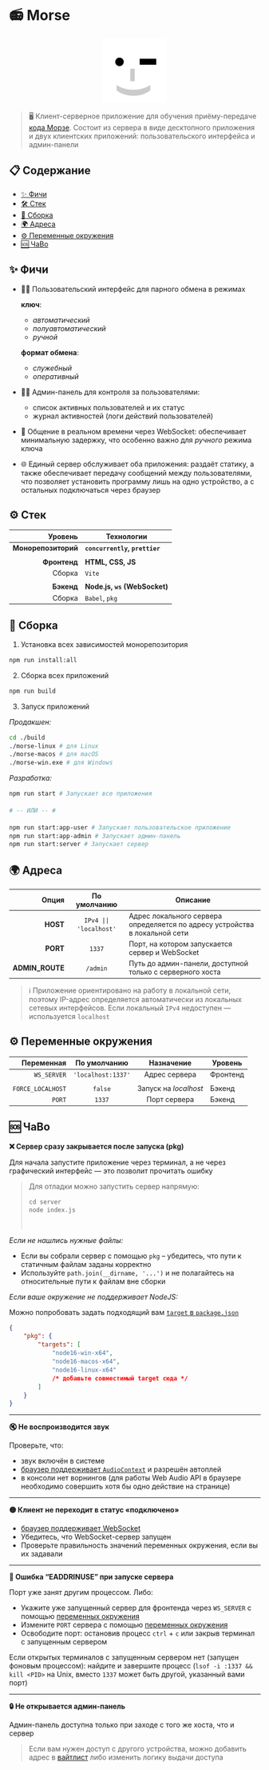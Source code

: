 # 📻 Morse

<p align="center">
  <img src="./resources/morse.svg" alt="Логотип проекта" width="128"/>
</p>

> 🖥️ Клиент-серверное приложение для обучения приёму-передаче [кода Морзе](https://ru.wikipedia.org/wiki/Азбука_Морзе). Состоит из сервера в виде десктопного приложения и двух клиентских приложений: пользовательского интерфейса и админ-панели

## 📋 Содержание

- [✨ Фичи](#-фичи)
- [🛠 Стек](#-стек)
- [🚀 Сборка](#-сборка)
- [🌍 Адреса](#-адреса)
- [⚙️ Переменные окружения](#️-переменные-окружения)
- [🆘 ЧаВо](#-вопросы-и-решения)

## ✨ Фичи

- 👨‍🎓 Пользовательский интерфейс для парного обмена в режимах

    **ключ**:

    - _автоматический_
    - _полуавтоматический_
    - _ручной_

    **формат обмена**:

    - _служебный_
    - _оперативный_

- 🧑‍💻 Админ-панель для контроля за пользователями:

    - список активных пользователей и их статус
    - журнал активностей (логи действий пользователей)

- 🔁 Общение в реальном времени через WebSocket: обеспечивает минимальную
  задержку, что особенно важно для _ручного_ режима ключа

- 🌐 Единый сервер обслуживает оба приложения: раздаёт статику,
  а также обеспечивает передачу сообщений между пользователями,
  что позволяет установить программу лишь на одно устройство,
  а с остальных подключаться через браузер

## ⚙️ Стек

|             Уровень | Технологии                     |
| ------------------: | ------------------------------ |
| **Монорепозиторий** | **`concurrently`, `prettier`** |
|                     |                                |
|        **Фронтенд** | **HTML, CSS, JS**              |
|              Сборка | `Vite`                         |
|                     |                                |
|          **Бэкенд** | **Node.js, `ws` (WebSocket)**  |
|              Сборка | `Babel`, `pkg`                 |

## 🔩 Сборка

1. Установка всех зависимостей монорепозитория

```bash
npm run install:all
```

2. Сборка всех приложений

```bash
npm run build
```

3. Запуск приложений

_Продакшен:_

```bash
cd ./build
./morse-linux # для Linux
./morse-macos # для macOS
./morse-win.exe # для Windows
```

_Разработка:_

```bash
npm run start # Запускает все приложения

# -- ИЛИ -- #

npm run start:app-user # Запускает пользовательское приложение
npm run start:app-admin # Запускает админ-панель
npm run start:server # Запускает сервер
```

## 🌍 Адреса

|           Опция |      По умолчанию       | Описание                                                                    |
| --------------: | :---------------------: | --------------------------------------------------------------------------- |
|        **HOST** | `IPv4 \|\| 'localhost'` | Адрес локального сервера определяется по адресу устройства в локальной сети |
|        **PORT** |         `1337`          | Порт, на котором запускается сервер и WebSocket                             |
| **ADMIN_ROUTE** |        `/admin`         | Путь до админ-панели, доступной только с серверного хоста                   |

> ℹ️ Приложение ориентировано на работу в локальной сети, поэтому IP-адрес определяется автоматически из локальных сетевых интерфейсов. Если локальный `IPv4` недоступен — используется `localhost`

## ⚙️ Переменные окружения

|        Переменная |    По умолчанию    |      Назначение       | Уровень  |
| ----------------: | :----------------: | :-------------------: | -------- |
|       `WS_SERVER` | `'localhost:1337'` |     Адрес сервера     | Фронтенд |
|                   |                    |                       |          |
| `FORCE_LOCALHOST` |      `false`       | Запуск на _localhost_ | Бэкенд   |
|            `PORT` |       `1337`       |     Порт сервера      | Бэкенд   |

## 🆘 ЧаВо

**❌ Сервер сразу закрывается после запуска (pkg)**

Для начала запустите приложение через терминал, а не через графический интерфейс — это позволит прочитать ошибку

> Для отладки можно запустить сервер напрямую:
>
> ```
> cd server
> node index.js
> ```
>
> &nbsp;

_Если не нашлись нужные файлы:_

- Если вы собрали сервер с помощью `pkg` – убедитесь, что пути к статичным файлам заданы корректно
- Используйте `path.join(__dirname, '...')` и не полагайтесь на относительные пути к файлам вне сборки

_Если ваше окружение не поддерживает NodeJS:_

Можно попробовать задать подходящий вам [`target` в `package.json`](https://github.com/mdmatvey/Morse/blob/main/server/package.json#L7)

```json
{
    "pkg": {
        "targets": [
            "node16-win-x64",
            "node16-macos-x64",
            "node16-linux-x64"
            /* добавьте совместимый target сюда */
        ]
    }
}
```

---

**🔇 Не воспроизводится звук**

Проверьте, что:

- звук включён в системе
- [браузер поддерживает `AudioContext`](https://caniuse.com/?search=AudioContext) и разрешён автоплей
- в консоли нет ворнингов (для работы Web Audio API в браузере необходимо совершить хотя бы одно действие на странице)

---

**🟡 Клиент не переходит в статус «подключено»**

- [браузер поддерживает WebSocket](https://caniuse.com/?search=WebSocket)
- Убедитесь, что WebSocket-сервер запущен
- Проверьте правильность значений переменных окружения, если вы их задавали

---

**🛑 Ошибка “EADDRINUSE” при запуске сервера**

Порт уже занят другим процессом. Либо:

- Укажите уже запущенный сервер для фронтенда через `WS_SERVER` с помощью [переменных окружения](#️-переменные-окружения)
- Измените `PORT` сервера с помощью [переменных окружения](#️-переменные-окружения)
- Освободите порт: остановив процесс `ctrl` + `c` или закрыв терминал с запущенным сервером

Если открытых терминалов с запущенным сервером нет (запущен фоновым процессом): найдите и завершите процесс (`lsof -i :1337 && kill <PID>` на Unix, вместо `1337` может быть другой, указанный вами порт)

---

**🔒 Не открывается админ-панель**

Админ-панель доступна только при заходе с того же хоста, что и сервер

> Если вам нужен доступ с другого устройства, можно добавить адрес в [вайтлист](https://github.com/mdmatvey/Morse/blob/main/server/services/staticService.js#L26) либо изменить логику выдачи доступа
